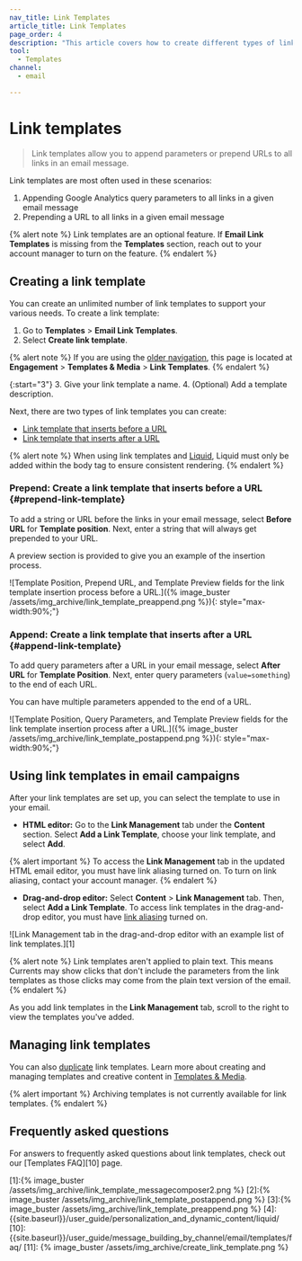 ```yaml
---
nav_title: Link Templates
article_title: Link Templates
page_order: 4
description: "This article covers how to create different types of link templates in your emails."
tool:
  - Templates
channel:
  - email

---
```


# Link templates

> Link templates allow you to append parameters or prepend URLs to all links in an email message.

Link templates are most often used in these scenarios:

1. Appending Google Analytics query parameters to all links in a given email message
2. Prepending a URL to all links in a given email message

{% alert note %}
Link templates are an optional feature. If **Email Link Templates** is missing from the **Templates** section, reach out to your account manager to turn on the feature.
{% endalert %}

## Creating a link template

You can create an unlimited number of link templates to support your various needs. To create a link template:

1. Go to **Templates** > **Email Link Templates**. 
2. Select **Create link template**.

{% alert note %}
If you are using the [older navigation]({{site.baseurl}}/navigation), this page is located at **Engagement** > **Templates & Media** > **Link Templates**.
{% endalert %}

{:start="3"}
3. Give your link template a name.
4. (Optional) Add a template description.

Next, there are two types of link templates you can create:

- [Link template that inserts before a URL](#prepend-link-template)
- [Link template that inserts after a URL](#append-link-template)

{% alert note %}
When using link templates and [Liquid]({{site.baseurl}}/user_guide/personalization_and_dynamic_content/liquid/), Liquid must only be added within the body tag to ensure consistent rendering.
{% endalert %}

### Prepend: Create a link template that inserts before a URL {#prepend-link-template}

To add a string or URL before the links in your email message, select **Before URL** for **Template position**. Next, enter a string that will always get prepended to your URL. 

A preview section is provided to give you an example of the insertion process.

![Template Position, Prepend URL, and Template Preview fields for the link template insertion process before a URL.]({% image_buster /assets/img_archive/link_template_preappend.png %}){: style="max-width:90%;"}

### Append: Create a link template that inserts after a URL {#append-link-template}

To add query parameters after a URL in your email message, select **After URL** for **Template Position**. Next, enter query parameters (`value=something`) to the end of each URL.

You can have multiple parameters appended to the end of a URL.

![Template Position, Query Parameters, and Template Preview fields for the link template insertion process after a URL.]({% image_buster /assets/img_archive/link_template_postappend.png %}){: style="max-width:90%;"}

## Using link templates in email campaigns

After your link templates are set up, you can select the template to use in your email.

- **HTML editor:** Go to the **Link Management** tab under the **Content** section. Select **Add a Link Template**, choose your link template, and select **Add**.

{% alert important %}
To access the **Link Management** tab in the updated HTML email editor, you must have link aliasing turned on. To turn on link aliasing, contact your account manager.
{% endalert %}

- **Drag-and-drop editor:** Select **Content** > **Link Management** tab. Then, select **Add a Link Template**. To access link templates in the drag-and-drop editor, you must have [link aliasing]({{site.baseurl}}/user_guide/message_building_by_channel/email/templates/link_aliasing/) turned on.

![Link Management tab in the drag-and-drop editor with an example list of link templates.][1]

{% alert note %}
Link templates aren't applied to plain text. This means Currents may show clicks that don't include the parameters from the link templates as those clicks may come from the plain text version of the email.
{% endalert %}

As you add link templates in the **Link Management** tab, scroll to the right to view the templates you've added.

## Managing link templates

You can also [duplicate]({{site.baseurl}}/user_guide/engagement_tools/templates_and_media/duplicate/) link templates. Learn more about creating and managing templates and creative content in [Templates & Media]({{site.baseurl}}/user_guide/engagement_tools/templates_and_media/).

{% alert important %}
Archiving templates is not currently available for link templates.
{% endalert %}

## Frequently asked questions

For answers to frequently asked questions about link templates, check out our [Templates FAQ][10] page.

[1]:{% image_buster /assets/img_archive/link_template_messagecomposer2.png %}
[2]:{% image_buster /assets/img_archive/link_template_postappend.png %}
[3]:{% image_buster /assets/img_archive/link_template_preappend.png %}
[4]: {{site.baseurl}}/user_guide/personalization_and_dynamic_content/liquid/
[10]: {{site.baseurl}}/user_guide/message_building_by_channel/email/templates/faq/
[11]: {% image_buster /assets/img_archive/create_link_template.png %}
